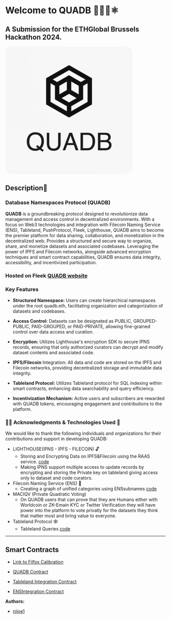 # Welcome to QUADB 🚀🧑‍🚀⚛

## A Submission for the ETHGlobal Brussels Hackathon 2024.

<div >
  <img src="./app/public/images/logo.png" alt="QUADB Logo" style="border-radius: 5%; width: 400px;" />
</div>

## Description📜

### Database Namespaces Protocol (QUADB)

**QUADB** is a groundbreaking protocol designed to revolutionize data management and access control in decentralized environments. With a focus on Web3 technologies and integration with Filecoin Naming Service (ENS), Tableland, PushProtocol, Fleek, Lighthouse, QUADB aims to become the premier platform for data sharing, collaboration, and monetization in the decentralized web. Provides a structured and secure way to organize, share, and monetize datasets and associated codebases. Leveraging the power of IPFS and Filecoin networks, alongside advanced encryption techniques and smart contract capabilities, QUADB ensures data integrity, accessibility, and incentivized participation.

### Hosted on Fleek [QUADB website](https://QUADB.on-fleek.app/#/)

### Key Features

- **Structured Namespace:** Users can create hierarchical namespaces under the root quadb.eth, facilitating organization and categorization of datasets and codebases.

- **Access Control:** Datasets can be designated as PUBLIC, GROUPED-PUBLIC, PAID-GROUPED, or PAID-PRIVATE, allowing fine-grained control over data access and curation.

- **Encryption:** Utilizes Lighthouse's encryption SDK to secure IPNS records, ensuring that only authorized curators can decrypt and modify dataset contents and associated code.

- **IPFS/Filecoin** Integration: All data and code are stored on the IPFS and Filecoin networks, providing decentralized storage and immutable data integrity.

- **Tableland Protocol:** Utilizes Tableland protocol for SQL indexing within smart contracts, enhancing data searchability and query efficiency.

- **Incentivization Mechanism:** Active users and subscribers are rewarded with QUADB tokens, encouraging engagement and contributions to the platform.

### 🧑‍💻 Acknowledgments & Technologies Used 🤖

We would like to thank the following individuals and organizations for their contributions and support in developing QUADB:

- LIGHTHOUSE(IPNS - IPFS - FILECOIN) 🔓
  - Storing and Encrypting Data on IPFS&Filecoin using the RAAS service. [code](https://github.com/nijoe1/QUADB/blob/main/app/utils/IPFS.js)
  - Making IPNS support multiple access to update records by encrypting and storing the Private key on tableland giving access only to dataset and code curators.
- Filecoin Naming Service (ENS) 🔮
  - Creating a graph of unified categories using ENSsubnames [code](https://github.com/nijoe1/QUADB/blob/main/contracts/contracts/libraries/ENS.sol)
- MACIQV (Private Quadratic Voting) 
  - On QUADB users that can prove that they are Humans either with Worldcoin or ZK-Emain KYC or Twitter Verification they will have power into the platform to vote privatly for the datasets they think that matter most and bring value to everyone.
- Tableland Protocol 🕸️
  - Tableland Queries [code](https://github.com/nijoe1/QUADB/blob/main/app/utils/tableland.js)

---

## Smart Contracts

- [Link to Filfox Calibration](https://calibration.filfox.info/en/address/0x5d97aD0083CaEB3741FAeA63cb701Db6003CEd04)

- [QUADB Contract](https://github.com/nijoe1/QUADB/blob/main/contracts/contracts/QUADB.sol)

- [Tableland Integration Contract](https://github.com/nijoe1/QUADB/blob/main/contracts/contracts/libraries/Tableland.sol)

- [ENSIntegration Contract](https://github.com/nijoe1/QUADB/blob/main/contracts/contracts/libraries/ENS.sol)

**Authors:**

- [nijoe1](https://github.com/nijoe1)
